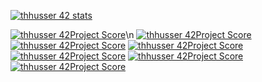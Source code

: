 [![thhusser 42 stats](https://badge42.herokuapp.com/api/stats/thhusser?privacyName=true&darkmode=true)](https://github.com/JaeSeoKim/badge42)

[![thhusser 42Project Score](https://badge42.herokuapp.com/api/project/thhusser/Libft)](https://github.com/JaeSeoKim/badge42)\n
[![thhusser 42Project Score](https://badge42.herokuapp.com/api/project/thhusser/ft_printf)](https://github.com/JaeSeoKim/badge42)
[![thhusser 42Project Score](https://badge42.herokuapp.com/api/project/thhusser/get_next_line)](https://github.com/JaeSeoKim/badge42)
[![thhusser 42Project Score](https://badge42.herokuapp.com/api/project/thhusser/push_swap)](https://github.com/JaeSeoKim/badge42)
[![thhusser 42Project Score](https://badge42.herokuapp.com/api/project/thhusser/pipex)](https://github.com/JaeSeoKim/badge42)
[![thhusser 42Project Score](https://badge42.herokuapp.com/api/project/thhusser/so_long)](https://github.com/JaeSeoKim/badge42)
[![thhusser 42Project Score](https://badge42.herokuapp.com/api/project/thhusser/philosophers)](https://github.com/JaeSeoKim/badge42)

<!--
### Hi there 👋
**thibaut1304/thibaut1304** is a ✨ _special_ ✨ repository because its `README.md` (this file) appears on your GitHub profile.

Here are some ideas to get you started:

- 🔭 I’m currently working on ...
- 🌱 I’m currently learning ...
- 👯 I’m looking to collaborate on ...
- 🤔 I’m looking for help with ...
- 💬 Ask me about ...
- 📫 How to reach me: ...
- 😄 Pronouns: ...
- ⚡ Fun fact: ...
-->

